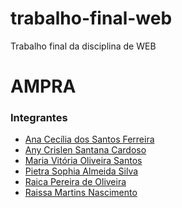 # trabalho-final-web
Trabalho final da disciplina de WEB
# AMPRA

### Integrantes
[comment]: <> (Coloque aqui o nome completo, em ordem alfabética, 
e o link para o GitHub, de cada um dos colaboradores do projeto)

- [Ana Cecília dos Santos Ferreira](https://github.com/AnaCecilia2) 
- [Any Crislen Santana Cardoso](https://github.com/anycrislen)
- [Maria   Vitória Oliveira Santos](https://github.com/vitoriamso)
- [Pietra Sophia Almeida Silva](https://github.com/pietrao0)
- [Raica Pereira de Oliveira](https://github.com/casatr)
- [Raissa Martins Nascimento](https://github.com/rmrtn)